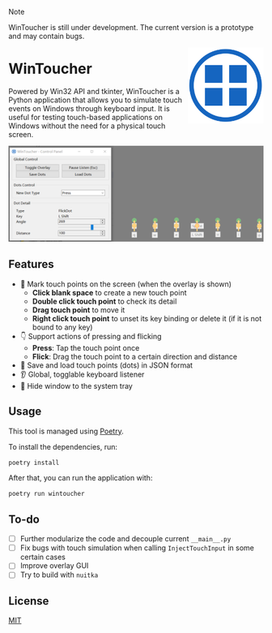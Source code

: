 > [!NOTE]
>
> WinToucher is still under development. The current version is a prototype and may contain bugs.

<img src="assets/WinToucher.svg" width="150" align="right">

# WinToucher
Powered by Win32 API and tkinter, WinToucher is a Python application that allows you to simulate touch events on Windows through keyboard input. It is useful for testing touch-based applications on Windows without the need for a physical touch screen.

![](./assets/Preview.png)

## Features
- 📝 Mark touch points on the screen (when the overlay is shown)
  - **Click blank space** to create a new touch point
  - **Double click touch point** to check its detail
  - **Drag touch point** to move it
  - **Right click touch point** to unset its key binding or delete it (if it is not bound to any key)
- 👇 Support actions of pressing and flicking
  - **Press**: Tap the touch point once
  - **Flick**: Drag the touch point to a certain direction and distance
- 📃 Save and load touch points (dots) in JSON format
- 👂 Global, togglable keyboard listener
- 👻 Hide window to the system tray

## Usage
This tool is managed using [Poetry](https://python-poetry.org/).

To install the dependencies, run:
```bash
poetry install
```

After that, you can run the application with:
```bash
poetry run wintoucher
```

## To-do
- [ ] Further modularize the code and decouple current `__main__.py`
- [ ] Fix bugs with touch simulation when calling `InjectTouchInput` in some certain cases
- [ ] Improve overlay GUI
- [ ] Try to build with `nuitka`

## License
[MIT](./LICENSE)